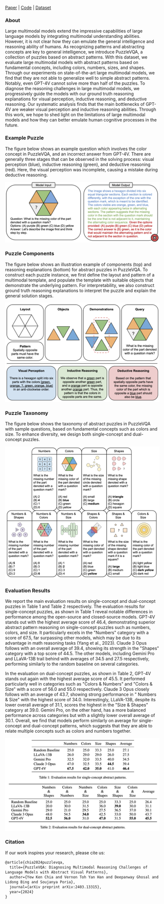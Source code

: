 [Paper](https://arxiv.org/abs/2403.13315) | [Code](https://github.com/declare-lab/LLM-PuzzleTest/tree/master/PuzzleVQA) | [Dataset](https://github.com/declare-lab/LLM-PuzzleTest/tree/master/PuzzleVQA)

### About

Large multimodal models extend the impressive capabilities of large language models by integrating multimodal
understanding abilities. However, it is not clear how they can emulate the general intelligence and reasoning ability of
humans. As recognizing patterns and abstracting concepts are key to general intelligence, we introduce PuzzleVQA, a
collection of puzzles based on abstract patterns. With this dataset, we evaluate large multimodal models with abstract
patterns based on fundamental concepts, including colors, numbers, sizes, and shapes. Through our experiments on
state-of-the-art large multimodal models, we find that they are not able to generalize well to simple abstract patterns.
Notably, even GPT-4V cannot solve more than half of the puzzles. To diagnose the reasoning challenges in large
multimodal models, we progressively guide the models with our ground truth reasoning explanations for visual perception,
inductive reasoning, and deductive reasoning. Our systematic analysis finds that the main bottlenecks of GPT-4V are
weaker visual perception and inductive reasoning abilities. Through this work, we hope to shed light on the limitations
of large multimodal models and how they can better emulate human cognitive processes in the future.

### Example Puzzle

The figure below shows an example question which involves the color concept in PuzzleVQA, and an incorrect answer from
GPT-4V. There are generally three stages that can be observed in the solving process: visual perception (blue),
inductive reasoning (green), and deductive reasoning (red). Here, the visual perception was incomplete, causing a
mistake during deductive reasoning.

![](/images/example.png)

### Puzzle Components

The figure below shows an illustration example of components (top) and reasoning explanations (bottom) for abstract
puzzles in PuzzleVQA. To construct each puzzle instance, we first define the layout and pattern of a multimodal
template, and populate the
template with suitable objects that demonstrate the underlying pattern. For interpretability, we also construct ground
truth reasoning explanations to interpret the puzzle and explain the general solution stages.

![](/images/components.png)

### Puzzle Taxonomy

The figure below shows the taxonomy of abstract puzzles in PuzzleVQA with sample questions, based on fundamental
concepts
such as colors and size. To enhance diversity, we design both single-concept and dual-concept puzzles.

![](/images/taxonomy.png)

### Evaluation Results

We report the main evaluation results on single-concept and dual-concept puzzles in Table 1 and Table 2 respectively.
The evaluation results for single-concept puzzles, as shown in Table 1 reveal notable differences in performance among
the open-source and closed-source models. GPT-4V stands out with the highest average score of 46.4, demonstrating
superior abstract pattern reasoning on single-concept puzzles such as numbers, colors, and size. It particularly excels
in the "Numbers" category with a score of 67.5, far surpassing other models, which may be due to its advantage in math
reasoning tasks (Yang et al., 2023). Claude 3 Opus follows with an overall average of 39.4, showing its strength in
the "Shapes" category with a top score of 44.5. The other models, including Gemini Pro and LLaVA-13B trail behind with
averages of 34.5 and 27.5 respectively, performing similarly to the random baseline on several categories.

In the evaluation on dual-concept puzzles, as shown in Table 2, GPT-4V stands out again with the highest average score
of 45.5. It performed particularly well in categories such as "Colors & Numbers" and "Colors & Size" with a score of
56.0 and 55.0 respectively. Claude 3 Opus closely follows with an average of 43.7, showing strong performance in "
Numbers & Size" with the highest score of 34.0. Interestingly, LLaVA-13B, despite its lower overall average of 31.1,
scores the highest in the "Size & Shapes" category at 39.0. Gemini Pro, on the other hand, has a more balanced
performance across categories but with a slightly lower overall average of 30.1. Overall, we find that models perform
similarly on average for single-concept and dual-concept patterns, which suggests that they are able to relate multiple
concepts such as colors and numbers together.

![](/images/results.png)

### Citation

If our work inspires your research, please cite us:

```
@article{chia2024puzzlevqa,
  title={PuzzleVQA: Diagnosing Multimodal Reasoning Challenges of Language Models with Abstract Visual Patterns},
  author={Yew Ken Chia and Vernon Toh Yan Han and Deepanway Ghosal and Lidong Bing and Soujanya Poria},
  journal={arXiv preprint arXiv:2403.13315},
  year={2024}
}
```
